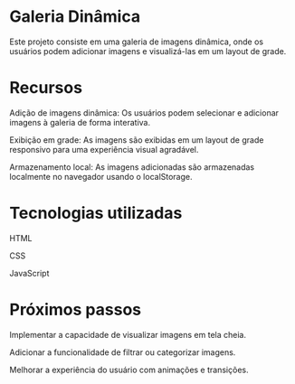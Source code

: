 # Galeria Dinâmica

Este projeto consiste em uma galeria de imagens dinâmica, onde os usuários podem adicionar imagens e visualizá-las em um layout de grade.

# Recursos
Adição de imagens dinâmica: Os usuários podem selecionar e adicionar imagens à galeria de forma interativa.

Exibição em grade: As imagens são exibidas em um layout de grade responsivo para uma experiência visual agradável.

Armazenamento local: As imagens adicionadas são armazenadas localmente no navegador usando o localStorage.

# Tecnologias utilizadas

HTML

CSS

JavaScript

# Próximos passos

Implementar a capacidade de visualizar imagens em tela cheia.

Adicionar a funcionalidade de filtrar ou categorizar imagens.

Melhorar a experiência do usuário com animações e transições.
